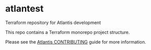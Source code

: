 # atlantest
Terraform repository for Atlantis development

This repo contains a Terraform monorepo project structure. 

Please see the [Atlantis CONTRIBUTING](https://github.com/runatlantis/atlantis/blob/master/CONTRIBUTING.md) guide for more information.
